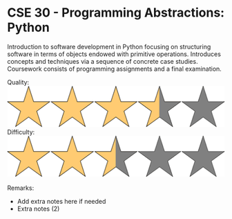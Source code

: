 # CSE 30 - Programming Abstractions: Python

Introduction to software development in Python focusing on structuring software in terms of objects endowed with primitive operations. Introduces concepts and techniques via a sequence of concrete case studies. Coursework consists of programming assignments and a final examination.

Quality: ![](../Media/3_5star.png)
Difficulty: ![](../Media/2_5star.png)

Remarks:

- Add extra notes here if needed
- Extra notes (2)